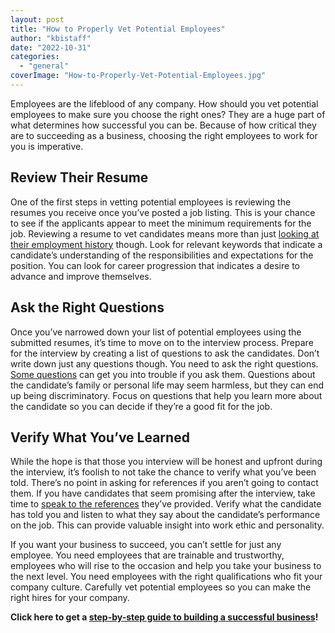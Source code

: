 ```yaml
---
layout: post
title: "How to Properly Vet Potential Employees"
author: "kbistaff"
date: "2022-10-31"
categories: 
  - "general"
coverImage: "How-to-Properly-Vet-Potential-Employees.jpg"
---
```


Employees are the lifeblood of any company. How should you vet potential employees to make sure you choose the right ones? They are a huge part of what determines how successful you can be. Because of how critical they are to succeeding as a business, choosing the right employees to work for you is imperative. 

## **Review Their Resume**

One of the first steps in vetting potential employees is reviewing the resumes you receive once you’ve posted a job listing. This is your chance to see if the applicants appear to meet the minimum requirements for the job. Reviewing a resume to vet candidates means more than just [looking at their employment history](https://www.herohunt.ai/recruiting-glossary/employment-history) though. Look for relevant keywords that indicate a candidate’s understanding of the responsibilities and expectations for the position. You can look for career progression that indicates a desire to advance and improve themselves.

## **Ask the Right Questions**

Once you’ve narrowed down your list of potential employees using the submitted resumes, it’s time to move on to the interview process. Prepare for the interview by creating a list of questions to ask the candidates. Don’t write down just any questions though. You need to ask the right questions. [Some questions](https://myqualitypayroll.com/interviewing-mistakes-you-must-avoid-when-looking-for-your-next-hire/) can get you into trouble if you ask them. Questions about the candidate’s family or personal life may seem harmless, but they can end up being discriminatory. Focus on questions that help you learn more about the candidate so you can decide if they’re a good fit for the job.

## **Verify What You’ve Learned**

While the hope is that those you interview will be honest and upfront during the interview, it’s foolish to not take the chance to verify what you’ve been told. There’s no point in asking for references if you aren’t going to contact them. If you have candidates that seem promising after the interview, take time to [speak to the references](https://www.contractrecruiter.com/list-questions-contacting-references/) they’ve provided. Verify what the candidate has told you and listen to what they say about the candidate’s performance on the job. This can provide valuable insight into work ethic and personality.

If you want your business to succeed, you can’t settle for just any employee. You need employees that are trainable and trustworthy, employees who will rise to the occasion and help you take your business to the next level. You need employees with the right qualifications who fit your company culture. Carefully vet potential employees so you can make the right hires for your company.

**Click here to get a [step-by-step guide to building a successful business](https://kbagoy.thrivecart.com/six-figure-freelancer-ebook/)!**
